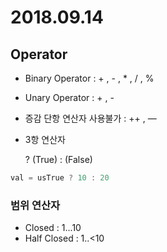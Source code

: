 # 2018.09.14



## Operator

* Binary Operator : + , - , * , / , %
* Unary Operator : + , - 
* 증감 단항 연산자 사용불가 : ++ , — 



* 3항 연산자

  ? (True) : (False)

```swift
val = usTrue ? 10 : 20
```



### 범위 연산자

* Closed : 1...10 
* Half Closed : 1..<10